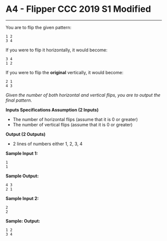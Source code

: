 # A4 - Flipper CCC 2019 S1 Modified
----

You are to flip the given pattern:
```
1 2
3 4
```

If you were to flip it horizontally, it would become:
```
3 4
1 2
```

If you were to flip the **original** vertically, it would become:

```
2 1
4 3
```

_Given the number of both horizontal and vertical flips, you are to output the final pattern._

**Inputs Specifications Assumption (2 Inputs)**

- The number of horizontal flips (assume that it is 0 or greater)
- The number of vertical flips (assume that it is 0 or greater)

**Output (2 Outputs)**

- 2 lines of numbers either 1, 2, 3, 4

**Sample Input 1:**
```
1
1
```
**Sample Output:**
```
4 3
2 1
```
**Sample Input 2:**
```
2
2
```
**Sample: Output:**
```
1 2
3 4
```
